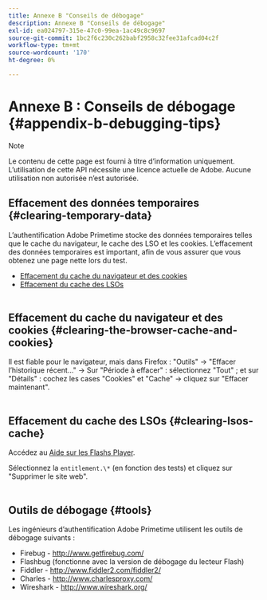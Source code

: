 ```yaml
---
title: Annexe B "Conseils de débogage"
description: Annexe B "Conseils de débogage"
exl-id: ea024797-315e-47c0-99ea-1ac49c8c9697
source-git-commit: 1bc2f6c230c262babf2958c32fee31afcad04c2f
workflow-type: tm+mt
source-wordcount: '170'
ht-degree: 0%

---
```


# Annexe B : Conseils de débogage {#appendix-b-debugging-tips}

>[!NOTE]
>
>Le contenu de cette page est fourni à titre d’information uniquement. L’utilisation de cette API nécessite une licence actuelle de Adobe. Aucune utilisation non autorisée n’est autorisée.


## Effacement des données temporaires {#clearing-temporary-data}

L’authentification Adobe Primetime stocke des données temporaires telles que le cache du navigateur, le cache des LSO et les cookies. L’effacement des données temporaires est important, afin de vous assurer que vous obtenez une page nette lors du test.

- [Effacement du cache du navigateur et des cookies](#clearing-the-browser-cache-and-cookies)
- [Effacement du cache des LSOs](#clearing-lsos-cache)\
   

## Effacement du cache du navigateur et des cookies {#clearing-the-browser-cache-and-cookies}

Il est fiable pour le navigateur, mais dans Firefox : &quot;Outils&quot; -\> &quot;Effacer l’historique récent...&quot; -\> Sur &quot;Période à effacer&quot; : sélectionnez &quot;Tout&quot; ; et sur &quot;Détails&quot; : cochez les cases &quot;Cookies&quot; et &quot;Cache&quot; -\> cliquez sur &quot;Effacer maintenant&quot;.\
 

## Effacement du cache des LSOs {#clearing-lsos-cache}

Accédez au [Aide sur les Flashs Player](http://www.macromedia.com/support/documentation/en/flashplayer/help/settings_manager07.html).

Sélectionnez la ```entitlement.\*``` (en fonction des tests) et cliquez sur &quot;Supprimer le site web&quot;.\
 

## Outils de débogage {#tools}

Les ingénieurs d’authentification Adobe Primetime utilisent les outils de débogage suivants :

- Firebug - <http://www.getfirebug.com/>
- Flashbug (fonctionne avec la version de débogage du lecteur Flash)
- Fiddler - <http://www.fiddler2.com/fiddler2/>
- Charles - <http://www.charlesproxy.com/>
- Wireshark - <http://www.wireshark.org/>


<!--
## Related Information

- [Programmer Integration Guide](/help/authentication/programmer-integration-guide-overview.md)

- [Using Charles Proxy (Tech Note)](https://tve.zendesk.com/hc/en-us/articles/204962849-Using-Charles-Proxy)
-->
